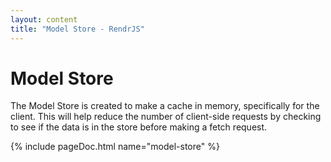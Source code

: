 ```yaml
---
layout: content
title: "Model Store - RendrJS"
---
```


# Model Store

The Model Store is created to make a cache in memory, specifically for the client.  This will help reduce the number of client-side requests by checking to see if the data is in the store before making a fetch request.

{% include pageDoc.html name="model-store" %}
